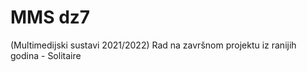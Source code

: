 # MMS dz7
(Multimedijski sustavi 2021/2022)
 Rad na završnom projektu iz ranijih godina - Solitaire
